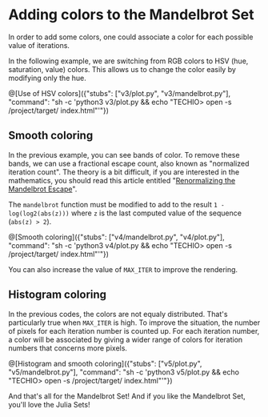 # Adding colors to the Mandelbrot Set

In order to add some colors, one could associate a color for each possible value of iterations.

In the following example, we are switching from RGB colors to HSV (hue, saturation, value) colors. This allows us to change the color easily by modifying only the hue.

@[Use of HSV colors]({"stubs": ["v3/plot.py", "v3/mandelbrot.py"], "command": "sh -c 'python3 v3/plot.py && echo \"TECHIO> open -s /project/target/ index.html\"'"})

## Smooth coloring

In the previous example, you can see bands of color. To remove these bands, we can use a fractional escape count, also known as "normalized iteration count". The theory is a bit difficult, if you are interested in the mathematics, you should read this article entitled "[Renormalizing the Mandelbrot Escape](http://linas.org/art-gallery/escape/escape.html)".

The `mandelbrot` function must be modified to add to the result `1 - log(log2(abs(z)))` where `z` is the last computed value of the sequence (`abs(z) > 2`).

@[Smooth coloring]({"stubs": ["v4/mandelbrot.py", "v4/plot.py"], "command": "sh -c 'python3 v4/plot.py && echo \"TECHIO> open -s /project/target/ index.html\"'"})

You can also increase the value of `MAX_ITER` to improve the rendering.

## Histogram coloring

In the previous codes, the colors are not equaly distributed. That's particularly true when `MAX_ITER` is high. To improve the situation, the number of pixels for each iteration number is counted up. For each iteration number, a color will be associated by giving a wider range of colors for iteration numbers that concerns more pixels.

@[Histogram and smooth coloring]({"stubs": ["v5/plot.py", "v5/mandelbrot.py"], "command": "sh -c 'python3 v5/plot.py && echo \"TECHIO> open -s /project/target/ index.html\"'"})

And that's all for the Mandelbrot Set! And if you like the Mandelbrot Set, you'll love the Julia Sets!
